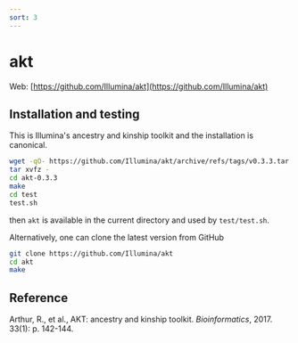 ```yaml
---
sort: 3
---
```


# akt

Web: [https://github.com/Illumina/akt](https://github.com/Illumina/akt)

## Installation and testing

This is Illumina's ancestry and kinship toolkit and the installation is canonical.

```bash
wget -qO- https://github.com/Illumina/akt/archive/refs/tags/v0.3.3.tar.gz | \
tar xvfz -
cd akt-0.3.3
make
cd test
test.sh
```

then `akt` is available in the current directory and used by `test/test.sh`.

Alternatively, one can clone the latest version from GitHub

```bash
git clone https://github.com/Illumina/akt
cd akt
make
```

## Reference

Arthur, R., et al., AKT: ancestry and kinship toolkit. _Bioinformatics_, 2017. 33(1): p. 142-144.
